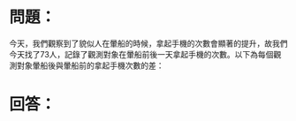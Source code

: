 # 問題：
今天，我們觀察到了貌似人在暈船的時候，拿起手機的次數會顯著的提升，故我們今天找了73人，記錄了觀測對象在暈船前後一天拿起手機的次數。以下為每個觀測對象暈船後與暈船前的拿起手機次數的差：


# 回答：